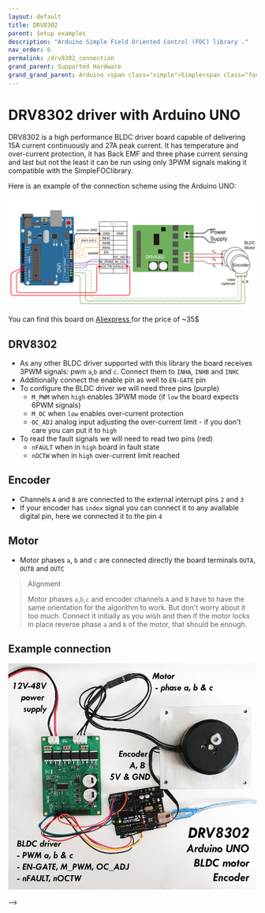 ```yaml
---
layout: default
title: DRV8302
parent: Setup examples
description: "Arduino Simple Field Oriented Control (FOC) library ."
nav_order: 6
permalink: /drv8302_connection
grand_parent: Supported Hardware
grand_grand_parent: Arduino <span class="simple">Simple<span class="foc">FOC</span>library</span>
---
```



# DRV8302 driver with Arduino UNO 

DRV8302 is a high performance BLDC driver board capable of delivering 15A current continuously and 27A peak current. It has temperature and over-current protection, it has Back EMF and three phase current sensing and last but not the least it can be run using only 3PWM signals making it compatible with the <span class="simple">Simple<span class="foc">FOC</span>library</span>.

Here is an example of the connection scheme using the Arduino UNO: 

<p><img src="extras/Images/drv8302_arduino_connection.jpg" class="img400"></p>

You can find this board on [Aliexpress <i class="fa fa-external-link"></i>](https://fr.aliexpress.com/item/4000126430773.html?spm=a2g0o.productlist.0.0.702a312aXmzuUK&algo_pvid=50131a88-ac88-4755-bb71-978c07ec461e&algo_expid=50131a88-ac88-4755-bb71-978c07ec461e-5&btsid=0b0a119a15957548552557385e6f5e&ws_ab_test=searchweb0_0,searchweb201602_,searchweb201603_) for the price of ~35$

## DRV8302 
- As any other BLDC driver supported with this library the board receives 3PWM signals: pwm `a`,`b` and `c`. Connect them to `INHA`, `INHB` and `INHC`
- Additionally connect the enable pin as well to `EN-GATE` pin
- To configure the BLDC driver we will need three pins (purple)
   - `M_PWM` when `high` enables 3PWM mode (if `low` the board expects 6PWM signals)
   - `M_OC` when `low` enables over-current protection 
   - `OC_ADJ` analog input adjusting the over-current limit - if you don't care you can put it to `high`
- To read the fault signals we will need to read two pins (red)
   - `nFAULT` when in `high` board in fault state
   - `nOCTW` when in `high` over-current limit reached

## Encoder 
- Channels `A` and `B` are connected to the external interrupt pins `2` and `3`
- If your encoder has `index` signal you can connect it to any available digital pin, here we connected it to the pin `4`

## Motor
- Motor phases `a`, `b` and `c` are connected directly the board terminals `OUTA`, `OUTB` and `OUTC`

<blockquote class="info"> <p class="heading">Alignment</p>
Motor phases <code class="highlighter-rouge">a</code>,<code class="highlighter-rouge">b</code>,<code class="highlighter-rouge">c</code> and encoder channels <code class="highlighter-rouge">A</code> and <code class="highlighter-rouge">B</code> have to have the same orientation for the algorithm to work. But don't worry about it too much. Connect it initially as you wish and then if the motor locks in place reverse phase <code class="highlighter-rouge">a</code> and <code class="highlighter-rouge">b</code> of the motor, that should be enough.
</blockquote>

## Example connection
<p><img src="extras/Images/drv8302_connection.jpg " class="width60"></p> -->
